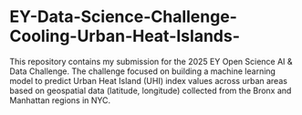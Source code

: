 # EY-Data-Science-Challenge-Cooling-Urban-Heat-Islands-
This repository contains my submission for the 2025 EY Open Science AI &amp; Data Challenge. The challenge focused on building a machine learning model to predict Urban Heat Island (UHI) index values across urban areas based on geospatial data (latitude, longitude) collected from the Bronx and Manhattan regions in NYC.
